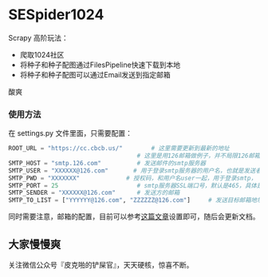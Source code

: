 # SESpider1024

Scrapy 高阶玩法：

-  爬取1024社区
-  将种子和种子配图通过FilesPipeline快速下载到本地
-  将种子和种子配图可以通过Email发送到指定邮箱

酸爽



### 使用方法

在 settings.py 文件里面，只需要配置：

```py
ROOT_URL = "https://cc.cbcb.us/"        # 这里需要更新到最新的地址
									# 这里是用126邮箱做例子，并不局限126邮箱
SMTP_HOST = "smtp.126.com"          # 发送邮件的smtp服务器
SMTP_USER = "XXXXXX@126.com"       # 用于登录smtp服务器的用户名，也就是发送者的邮箱
SMTP_PWD = "XXXXXXX"             # 授权码，和用户名user一起，用于登录smtp， 非邮箱密码
SMTP_PORT = 25                      # smtp服务器SSL端口号，默认是465，具体是什么，网上一搜邮箱域名和他的smtp就知道了
SMTP_SENDER = "XXXXXX@126.com"      # 发送方的邮箱
SMTP_TO_LIST = ["YYYYYY@126.com", "ZZZZZZ@126.com"]     # 发送目标邮箱地址，是个list
```

同时需要注意，邮箱的配置，目前可以参考[这篇文章](https://www.cnblogs.com/xcblogs-python/p/5727238.html)设置即可，随后会更新文档。

## 大家慢慢爽

关注微信公众号『皮克啪的铲屎官』，天天硬核，惊喜不断。